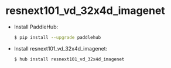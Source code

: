 # resnext101_vd_32x4d_imagenet
* Install PaddleHub: 

    ```bash
    $ pip install --upgrade paddlehub
    ```

* Install resnext101_vd_32x4d_imagenet: 

    ```bash
    $ hub install resnext101_vd_32x4d_imagenet
    ```
